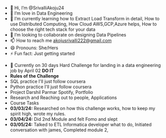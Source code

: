 - 👋 Hi, I’m @SrivalliAkoju24
- 👀 I’m love in Data Engineering
- 🌱 I’m currently learning how to Extract Load Transform in detail, How to use Distributed Computing, How Cloud AWS,GCP,Azure helps, How to choose the right tech stack for your data
- 💞️ I’m looking to collaborate on designing Data Pipelines
- 📫 How to reach me akojusrivalli222@gmail.com
- 😄 Pronouns: She/Hers
- ⚡ Fun fact: Just getting started 
<!---
SrivalliAkoju24/SrivalliAkoju24 is a ✨ special ✨ repository because its `README.md` (this file) appears on your GitHub profile.
You can click the Preview link to take a look at your changes.
--->
- 🫶 Currently on 30 days Hard Challenge for landing in a data engineering job by April 02
**DO IT** 
- **Rules of the Challenge**
- SQL practice I'll just follow coursera
- Python practice I'll just follow coursera
- Project Darshil Parmar Spotify, Portfolio 
- Research and Reaching out to people, Applications
- Course Tasks
- **03/03/24:** Researched on how this challenge works, how to keep my spirit high, wrote my rules.
- **03/04/24:** Did 2nd Module and felt Fomo and slept 
- **03/05/24:** Talked to ETL Informatica developer what to do, Initiated conversation with james, Completed module 2,

